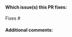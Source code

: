 <!--  Thank you for sending a pull request! Please make sure:

1. Your PR fixes a referenced issue, please create one if no issue applies to your PR.
2. The issue number is referenced in the branch name.
3. You follow the contributing rules at: https://github.com/TOSIT-IO/tdp-collection/blob/master/docs/contributing.md.
-->

#### Which issue(s) this PR fixes:
<!--
Example: "Fixes #(issue number)" or "Fixes (link of issue)".
-->
Fixes #

#### Additional comments:
<!--
Example: `"I was not sure if it is the right way to do but..."
-->

